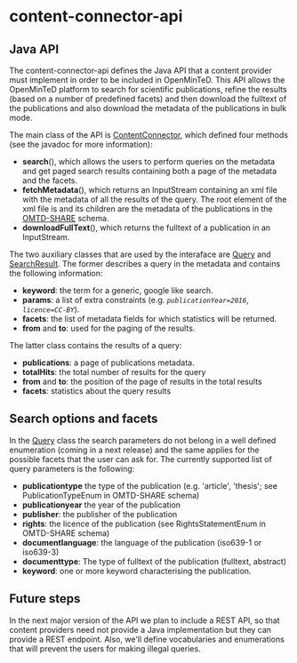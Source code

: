# content-connector-api

## Java API

The content-connector-api defines the Java API that a content provider must implement in 
order to be included in OpenMinTeD. This API allows the OpenMinTeD platform to search for 
scientific publications, refine the results (based on a number of predefined facets) and 
then download the fulltext of the publications and also download the metadata of the publications
in bulk mode.

The main class of the API is [ContentConnector](src/main/java/eu/openminted/content/connector/ContentConnector.java), which
defined four methods (see the javadoc for more information):

- **search**(), which allows the users to perform queries on the metadata and get paged search 
results containing both a page of the metadata and the facets.
- **fetchMetadata**(), which returns an InputStream containing an xml file with the metadata of 
all the results of the query. The root element of the xml file is <publications> and its 
children are the metadata of the publications in the [OMTD-SHARE](https://github.com/openminted/omtd-share-schema) schema.
- **downloadFullText**(), which returns the fulltext of a publication in an InputStream.


The two auxiliary classes that are used by the interaface are [Query](src/main/java/eu/openminted/content/connector/Query.java) 
and [SearchResult](src/main/java/eu/openminted/content/connector/SearchResult.java). The former
describes a query in the metadata and contains the following information:
- **keyword**: the term for a generic, google like search.
- **params**: a list of extra constraints (e.g. _`publicationYear=2016`_, _`licence=CC-BY`_). 
- **facets**: the list of metadata fields for which statistics will be returned. 
- **from** and **to**: used for the paging of the results. 

The latter class contains the results of a query:
- **publications**: a page of publications metadata.
- **totalHits**: the total number of results for the query
- **from** and **to**: the position of the page of results in the total results
- **facets**: statistics about the query results

## Search options and facets
In the [Query](src/main/java/eu/openminted/content/connector/Query.java) class the search parameters do not belong in a
well defined enumeration (coming in a next release) and the same applies for the possible facets that the user can ask for.
The currently supported list of query parameters is the following:
- **publicationtype** the type of the publication (e.g. 'article', 'thesis'; see PublicationTypeEnum in OMTD-SHARE schema)
- **publicationyear** the year of the publication
- **publisher**: the publisher of the publication
- **rights**: the licence of the publication (see RightsStatementEnum in OMTD-SHARE schema)
- **documentlanguage**: the language of the publication (iso639-1 or iso639-3)
- **documenttype**: The type of fulltext of the publication (fulltext, abstract)
- **keyword**: one or more keyword characterising the publication.

## Future steps
In the next major version of the API we plan to include a REST API, so that content providers need not provide a Java 
implementation but they can provide a REST endpoint. Also, we'll define vocabularies and enumerations that will prevent
the users for making illegal queries.